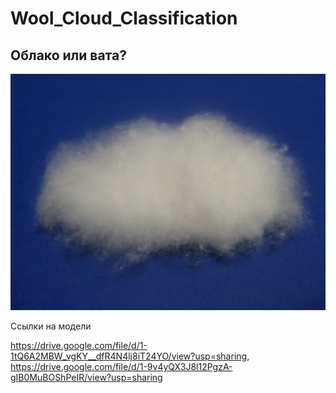 # Wool_Cloud_Classification

## Облако или вата?

![alt text](wool/27.jpg)

Ссылки на модели

https://drive.google.com/file/d/1-1tQ6A2MBW_vgKY__dfR4N4lj8iT24YO/view?usp=sharing, 
https://drive.google.com/file/d/1-9v4yQX3J8l12PgzA-gIB0MuBOShPeIR/view?usp=sharing
